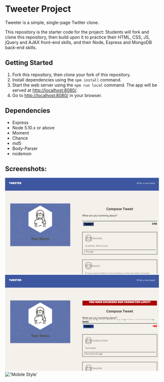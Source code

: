 # Tweeter Project

Tweeter is a simple, single-page Twitter clone.

This repository is the starter code for the project: Students will fork and clone this repository, then build upon it to practice their HTML, CSS, JS, jQuery and AJAX front-end skills, and their Node, Express and MongoDB back-end skills.

## Getting Started

1. Fork this repository, then clone your fork of this repository.
2. Install dependencies using the `npm install` command.
3. Start the web server using the `npm run local` command. The app will be served at <http://localhost:8080/>.
4. Go to <http://localhost:8080/> in your browser.

## Dependencies

- Express
- Node 5.10.x or above
- Moment
- Chance
- md5
- Body-Parser
- nodemon

## Screenshots: 
!['Desktop Style'](https://github.com/jessedxi/tweeter/blob/master/public/docs/desktop%20view.png)
!['Error message'](https://github.com/jessedxi/tweeter/blob/master/public/docs/Error%20Message.png)
!['Mobile Style'](https://github.com/jessedxi/tweeter/blob/master/public/docs/mobie:tablet%20style.png)

